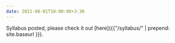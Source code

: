 ```yaml
---
date: 2021-08-01T10:00:00+3:30
---
```

Syllabus posted, please check it out [here]({{"/syllabus/" | prepend: site.baseurl }}).
